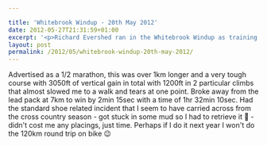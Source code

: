 ```yaml
---

title: 'Whitebrook Windup - 20th May 2012'
date: 2012-05-27T21:31:59+01:00
excerpt: '<p>Richard Evershed ran in the Whitebrook Windup as training for a June triathlon....</p>'
layout: post
permalink: /2012/05/whitebrook-windup-20th-may-2012/
---
```

Advertised as a 1/2 marathon, this was over 1km longer and a very tough course with 3050ft of vertical gain in total with 1200ft in 2 particular climbs that almost slowed me to a walk and tears at one point. Broke away from the lead pack at 7km to win by 2min 15sec with a time of 1hr 32min 10sec. Had the standard shoe related incident that I seem to have carried across from the cross country season - got stuck in some mud so I had to retrieve it 🙁 - didn't cost me any placings, just time. Perhaps if I do it next year I won't do the 120km round trip on bike 😉
